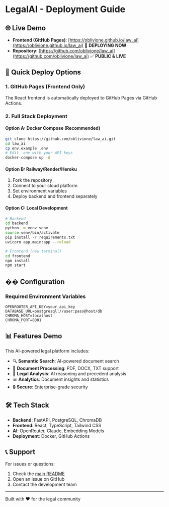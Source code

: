 # LegalAI - Deployment Guide

## 🌐 Live Demo

- **Frontend (GitHub Pages)**: [https://oblivione.github.io/law_ai](https://oblivione.github.io/law_ai) 🚀 **DEPLOYING NOW**
- **Repository**: [https://github.com/oblivione/law_ai](https://github.com/oblivione/law_ai) ✅ **PUBLIC & LIVE**

## 🚀 Quick Deploy Options

### 1. GitHub Pages (Frontend Only)
The React frontend is automatically deployed to GitHub Pages via GitHub Actions.

### 2. Full Stack Deployment

#### Option A: Docker Compose (Recommended)
```bash
git clone https://github.com/oblivione/law_ai.git
cd law_ai
cp env.example .env
# Edit .env with your API keys
docker-compose up -d
```

#### Option B: Railway/Render/Heroku
1. Fork the repository
2. Connect to your cloud platform
3. Set environment variables
4. Deploy backend and frontend separately

#### Option C: Local Development
```bash
# Backend
cd backend
python -m venv venv
source venv/bin/activate
pip install -r requirements.txt
uvicorn app.main:app --reload

# Frontend (new terminal)
cd frontend
npm install
npm start
```

## �� Configuration

### Required Environment Variables
```env
OPENROUTER_API_KEY=your_api_key
DATABASE_URL=postgresql://user:pass@host/db
CHROMA_HOST=localhost
CHROMA_PORT=8001
```

## 📊 Features Demo

This AI-powered legal platform includes:

- 🔍 **Semantic Search**: AI-powered document search
- 📄 **Document Processing**: PDF, DOCX, TXT support
- 🧠 **Legal Analysis**: AI reasoning and precedent analysis
- 📊 **Analytics**: Document insights and statistics
- 🔒 **Secure**: Enterprise-grade security

## 🛠️ Tech Stack

- **Backend**: FastAPI, PostgreSQL, ChromaDB
- **Frontend**: React, TypeScript, Tailwind CSS
- **AI**: OpenRouter, Claude, Embedding Models
- **Deployment**: Docker, GitHub Actions

## 📞 Support

For issues or questions:
1. Check the [main README](README.md)
2. Open an issue on GitHub
3. Contact the development team

---
Built with ❤️ for the legal community
